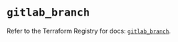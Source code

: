 # `gitlab_branch`

Refer to the Terraform Registry for docs: [`gitlab_branch`](https://registry.terraform.io/providers/gitlabhq/gitlab/17.7.0/docs/resources/branch).
